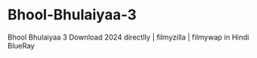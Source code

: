 # Bhool-Bhulaiyaa-3
Bhool Bhulaiyaa 3 Download 2024 directlly | filmyzilla | filmywap in Hindi BlueRay

